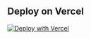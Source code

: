 
## Deploy on Vercel

[![Deploy with Vercel](https://vercel.com/button)](https://vercel.com/new/clone?repository-url=https%3A%2F%2Fgithub.com%2Fslithery0%2Fvstatus%2Ftree%2Fmain%2Fserver-next&env=UNIQUE_API_KEY,SOME_RANDOM_KEY&envDescription=API%20key%20that%20you%20will%20require%20while%20sending%20data%20from%20your%20vscode%20extension.%20Generate%20a%20secure%20one%20and%20keep%20it%20safe.&project-name=vstatus&repository-name=vstatus)
